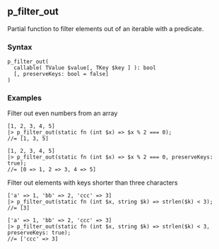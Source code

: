 [//]: # (This file is autogenerated)

## p_filter_out

Partial function to filter elements out of an iterable with a predicate.

### Syntax
```
p_filter_out(
  callable( TValue $value[, TKey $key ] ): bool
  [, preserveKeys: bool = false]
)
```

### Examples
Filter out even numbers from an array
```
[1, 2, 3, 4, 5]
|> p_filter_out(static fn (int $x) => $x % 2 === 0);
//= [1, 3, 5]
```
```
[1, 2, 3, 4, 5]
|> p_filter_out(static fn (int $x) => $x % 2 === 0, preserveKeys: true);
//= [0 => 1, 2 => 3, 4 => 5]
```
Filter out elements with keys shorter than three characters
```
['a' => 1, 'bb' => 2, 'ccc' => 3]
|> p_filter_out(static fn (int $x, string $k) => strlen($k) < 3);
//= [3]
```
```
['a' => 1, 'bb' => 2, 'ccc' => 3]
|> p_filter_out(static fn (int $x, string $k) => strlen($k) < 3, preserveKeys: true);
//= ['ccc' => 3]
```
